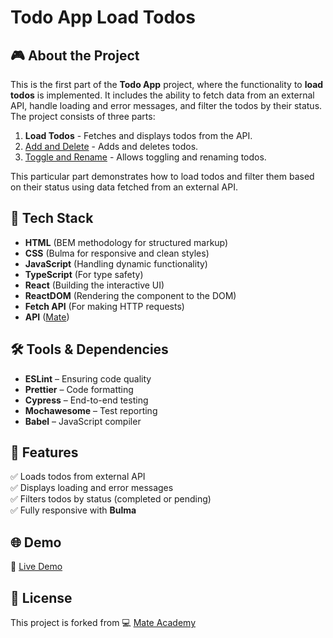 # Todo App Load Todos

## 🎮 About the Project
This is the first part of the **Todo App** project, where the functionality to **load todos** is implemented. It includes the ability to fetch data from an external API, handle loading and error messages, and filter the todos by their status. The project consists of three parts:

1. **Load Todos** - Fetches and displays todos from the API.
2. [Add and Delete](https://github.com/AndriiZakharenko/todo-app-add-and-delete) - Adds and deletes todos.
3. [Toggle and Rename](https://github.com/AndriiZakharenko/todo-app-with-api) - Allows toggling and renaming todos.

This particular part demonstrates how to load todos and filter them based on their status using data fetched from an external API.

## 🚀 Tech Stack
- **HTML** (BEM methodology for structured markup)  
- **CSS** (Bulma for responsive and clean styles)  
- **JavaScript** (Handling dynamic functionality)  
- **TypeScript** (For type safety)  
- **React** (Building the interactive UI)  
- **ReactDOM** (Rendering the component to the DOM)  
- **Fetch API** (For making HTTP requests)  
- **API** ([Mate](https://mate-academy.github.io/fe-students-api/))

## 🛠️ Tools & Dependencies
- **ESLint** – Ensuring code quality  
- **Prettier** – Code formatting  
- **Cypress** – End-to-end testing  
- **Mochawesome** – Test reporting  
- **Babel** – JavaScript compiler  

## 📌 Features
✅ Loads todos from external API  
✅ Displays loading and error messages  
✅ Filters todos by status (completed or pending)  
✅ Fully responsive with **Bulma**

## 🌐 Demo
🔗 [Live Demo](https://AndriiZakharenko.github.io/todo-app-loading-todos/)

## 📜 License
This project is forked from 💻 [Mate Academy](https://github.com/mate-academy/react_todo-app-loading-todos)
